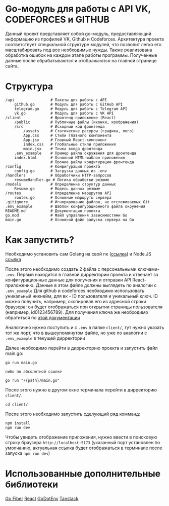 # Go-модуль для работы с API VK, CODEFORCES и GITHUB
Данный проект представляет собой go-модуль, предоставляющий информацию из профилей VK, Github и Codeforces. 
Архитектура проекта соответствует специальной структуре модулей, что позволит легко его масштабировать под все необходимые нужды.
Также реализована обработка ошибок на каждом этапе работы программы.
Полученные данные после обрабатываются и отображаются на главной странице сайта.
# Структура
```
/api                # Пакеты для работы с API  
    github.go       # Модуль для работы с GitHub API  
    telegram.go     # Модуль для работы с Telegram API  
    vk.go           # Модуль для работы с VK API  
/client             # Фронтенд-приложение (React)  
    /public         # Публичные файлы (иконки, изображения)  
    /src            # Исходный код фронтенда  
        /assets     # Статические ресурсы (графика, лого)  
        App.css     # Стили главного компонента  
        App.jsx     # Главный React-компонент  
        index.css   # Глобальные стили приложения  
        main.jsx    # Точка входа фронтенда  
    .env_example    # Пример файла окружения для фронтенда  
    index.html      # Основной HTML-шаблон приложения  
    ...             # Прочие файлы конфигурации фронтенда  
/config             # Конфигурация проекта  
    config.go       # Загрузка данных из .env  
/handlers           # Обработчики HTTP-запросов  
    resumeHandler.go # Логика обработки резюме  
/models             # Определение структур данных  
    Resume.go       # Модель данных резюме  
/routes             # Определение маршрутов API  
    routes.go       # Основные маршруты сервера  
.gitignore          # Игнорирование файлов, не отслеживаемых Git  
.env_example        # Шаблон конфигурационного файла окружения  
README.md           # Документация проекта  
go.mod              # Файл управления зависимостями Go  
main.go             # Основной файл запуска сервера на Go  
```
# Как запустить? 
Необходимо установить сам Golang на свой пк ([ссылка](https://go.dev/doc/install)) и Node.JS [ссылка](https://nodejs.org/en)

После этого необходимо создать 2 файла с персональными ключами- `.env`. 
Первый находится в главной дирректории проекта и отвечает за конфигурационные данные для получения и отправки API React-приложению.
Данные в этом файле должны выглядеть по аналогии с `.env_example`
Для github и codeforces необходимо использовать уникальный никнейм, для вк - ID пользователя и уникальный ключ. ID можно получить, например, скопировав его из адресной строки браузера: он будет отображаться при открытии страницы пользователя (например, id0123456789). Для получения ключа же необходимо обратиться по [этой документации](https://dev.vk.com/ru/api/access-token/getting-started)

Аналогично нужно поступить и с `.env` в папке `client/`, тут нужно указать тот же порт, что в вышеупомянутом файле, но уже по аналогии с `.env_example` в текущей дирректории

Далее необходимо перейти в дирректорию проекта и запустить файл main.go:
```
go run main.go

либо по абсолютной ссылке

go run "/{path}/main.go"
```

После этого нужно в другом окне терминала перейти в дирректорию `client/`.
```
cd client/
```
После этого необходимо запустить сделующий ряд комманд:
```
npm install
npm run dev
```

Чтобы увидеть отображение приложения, нужно ввести в поисковую строку браузера `http://localhost:5173` (указанный порт установлен по умолчанию, актуальная ссылка будет отображаться в терминале после запуска `npm run dev`)

# Использованные дополнительные библиотеки
[Go Fiber](https://github.com/gofiber/fiber)
[React](https://react.dev/)
[GoDotEnv](github.com/joho/godotenv)
[Tanstack](https://tanstack.com/query/latest)